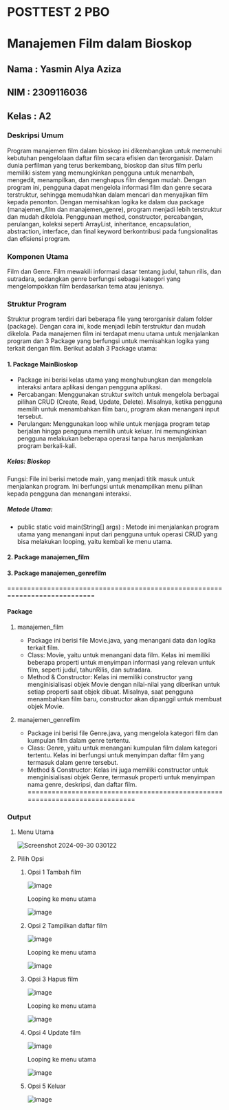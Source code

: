 # POSTTEST 2 PBO
# Manajemen Film dalam Bioskop

## Nama  : Yasmin Alya Aziza
## NIM   : 2309116036
## Kelas : A2

### Deskripsi Umum
Program manajemen film dalam bioskop ini dikembangkan untuk memenuhi kebutuhan pengelolaan daftar film secara efisien dan terorganisir. Dalam dunia perfilman yang terus berkembang, bioskop dan situs film perlu memiliki sistem yang memungkinkan pengguna untuk menambah, mengedit, menampilkan, dan menghapus film dengan mudah. Dengan program ini, pengguna dapat mengelola informasi film dan genre secara terstruktur, sehingga memudahkan dalam mencari dan menyajikan film kepada penonton. Dengan memisahkan logika ke dalam dua package (manajemen_film dan manajemen_genre), program menjadi lebih terstruktur dan mudah dikelola. Penggunaan method, constructor, percabangan, perulangan, koleksi seperti ArrayList, inheritance, encapsulation, abstraction, interface, dan final keyword berkontribusi pada fungsionalitas dan efisiensi program.

### Komponen Utama
Film dan Genre. Film mewakili informasi dasar tentang judul, tahun rilis, dan sutradara, sedangkan genre berfungsi sebagai kategori yang mengelompokkan film berdasarkan tema atau jenisnya.

### Struktur Program
Struktur program terdiri dari beberapa file yang terorganisir dalam folder (package). Dengan cara ini, kode menjadi lebih terstruktur dan mudah dikelola. Pada manajemen film ini terdapat menu utama untuk menjalankan program dan 3 Package yang berfungsi untuk memisahkan logika yang terkait dengan film. Berikut adalah 3 Package utama:

#### 1. Package MainBioskop
- Package ini berisi kelas utama yang menghubungkan dan mengelola interaksi antara aplikasi dengan pengguna aplikasi.
- Percabangan: Menggunakan struktur switch untuk mengelola berbagai pilihan CRUD (Create, Read, Update, Delete). Misalnya, ketika pengguna memilih untuk menambahkan film baru, program akan menangani input tersebut.
- Perulangan: Menggunakan loop while untuk menjaga program tetap berjalan hingga pengguna memilih untuk keluar. Ini memungkinkan pengguna melakukan beberapa operasi tanpa harus menjalankan program berkali-kali.

##### Kelas: Bioskop
Fungsi: File ini berisi metode main, yang menjadi titik masuk untuk menjalankan program. Ini berfungsi untuk menampilkan menu pilihan kepada pengguna dan menangani interaksi.

##### Metode Utama:
- public static void main(String[] args) : Metode ini menjalankan program utama yang menangani input dari pengguna untuk operasi CRUD yang bisa melakukan looping, yaitu kembali ke menu utama.

#### 2. Package manajemen_film

#### 3. Package manajemen_genrefilm

============================================================================


#### Package
1. manajemen_film
   - Package ini berisi file Movie.java, yang menangani data dan logika terkait film.
   - Class: Movie, yaitu untuk menangani data film. Kelas ini memiliki beberapa properti untuk menyimpan informasi yang relevan untuk film, seperti judul, tahunRilis, dan sutradara.
   - Method & Constructor: Kelas ini memiliki constructor yang menginisialisasi objek Movie dengan nilai-nilai yang diberikan untuk setiap properti saat objek dibuat. Misalnya, saat pengguna menambahkan film baru, constructor akan dipanggil untuk membuat objek Movie.
     
2. manajemen_genrefilm
   - Package ini berisi file Genre.java, yang mengelola kategori film dan kumpulan film dalam genre tertentu.
   - Class: Genre, yaitu untuk menangani kumpulan film dalam kategori tertentu. Kelas ini berfungsi untuk menyimpan daftar film yang termasuk dalam genre tersebut.
   - Method & Constructor: Kelas ini juga memiliki constructor untuk menginisialisasi objek Genre, termasuk properti untuk menyimpan nama genre, deskripsi, dan daftar film.
============================================================================

### Output
1. Menu Utama

   ![Screenshot 2024-09-30 030122](https://github.com/user-attachments/assets/1e7d9ebc-6f82-4ebc-aaa3-72e094d2393c)

2. Pilih Opsi
   1) Opsi 1
      Tambah film

      ![image](https://github.com/user-attachments/assets/6383fc93-87f6-48b0-98f9-bf563d68e6e2)

      Looping ke menu utama

      ![image](https://github.com/user-attachments/assets/5794877a-b0ae-4094-bd1c-af6309c41e1c)

   2) Opsi 2
      Tampilkan daftar film

      ![image](https://github.com/user-attachments/assets/d41fb9cb-c693-4931-94f3-c26a30ec14c5)

      Looping ke menu utama
      
      ![image](https://github.com/user-attachments/assets/5794877a-b0ae-4094-bd1c-af6309c41e1c)
      
   3) Opsi 3
      Hapus film
  
      ![image](https://github.com/user-attachments/assets/e59c56d9-ff62-476a-8158-c523e43c21bd)

      Looping ke menu utama
      
      ![image](https://github.com/user-attachments/assets/5794877a-b0ae-4094-bd1c-af6309c41e1c)

      
   5) Opsi 4
      Update film
  
      ![image](https://github.com/user-attachments/assets/ae7be4d7-3d9e-4647-875b-22692ffcb260)

      Looping ke menu utama
      
      ![image](https://github.com/user-attachments/assets/5794877a-b0ae-4094-bd1c-af6309c41e1c)

      
   7) Opsi 5
      Keluar

      ![image](https://github.com/user-attachments/assets/9481e90c-fce3-4fa5-a4eb-204f31ce6e9b)
